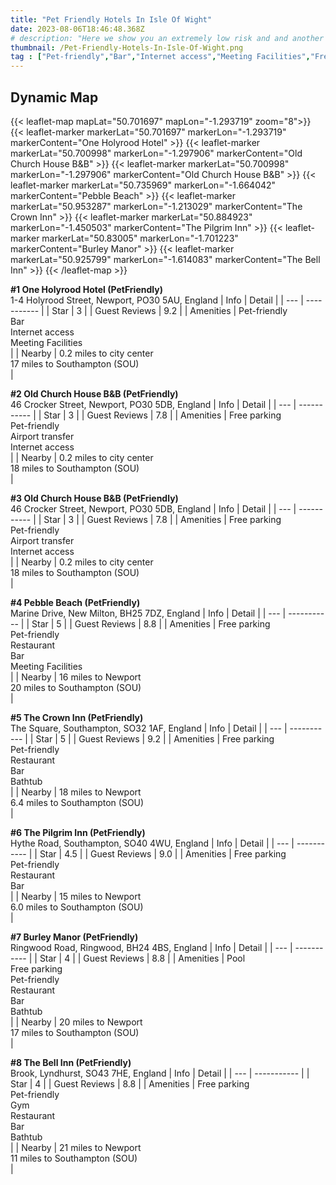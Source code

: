 ```yaml
---
title: "Pet Friendly Hotels In Isle Of Wight"
date: 2023-08-06T18:46:48.368Z
# description: "Here we show you an extremely low risk and and another medium risk approach to earn passive income "
thumbnail: /Pet-Friendly-Hotels-In-Isle-Of-Wight.png
tag : ["Pet-friendly","Bar","Internet access","Meeting Facilities","Free parking","Airport transfer","Restaurant","Bathtub","Pool","Gym"]
---
```


## Dynamic Map
{{< leaflet-map  mapLat="50.701697" mapLon="-1.293719" zoom="8">}}
    {{< leaflet-marker markerLat="50.701697" markerLon="-1.293719" markerContent="One Holyrood Hotel" >}}
    {{< leaflet-marker markerLat="50.700998" markerLon="-1.297906" markerContent="Old Church House B&B" >}}
    {{< leaflet-marker markerLat="50.700998" markerLon="-1.297906" markerContent="Old Church House B&B" >}}
    {{< leaflet-marker markerLat="50.735969" markerLon="-1.664042" markerContent="Pebble Beach" >}}
    {{< leaflet-marker markerLat="50.953287" markerLon="-1.213029" markerContent="The Crown Inn" >}}
    {{< leaflet-marker markerLat="50.884923" markerLon="-1.450503" markerContent="The Pilgrim Inn" >}}
    {{< leaflet-marker markerLat="50.83005" markerLon="-1.701223" markerContent="Burley Manor" >}}
    {{< leaflet-marker markerLat="50.925799" markerLon="-1.614083" markerContent="The Bell Inn" >}}
{{< /leaflet-map >}}


**#1 One Holyrood Hotel (PetFriendly)**<br>1-4 Holyrood Street, Newport, PO30 5AU, England
| Info | Detail |
| --- | ----------- |
| Star | 3 |
| Guest Reviews | 9.2 |
| Amenities | Pet-friendly<br>Bar<br>Internet access<br>Meeting Facilities<br> |
| Nearby | 0.2 miles to city center<br>17 miles to Southampton (SOU)<br> |

**#2 Old Church House B&B (PetFriendly)**<br>46 Crocker Street, Newport, PO30 5DB, England
| Info | Detail |
| --- | ----------- |
| Star | 3 |
| Guest Reviews | 7.8 |
| Amenities | Free parking<br>Pet-friendly<br>Airport transfer<br>Internet access<br> |
| Nearby | 0.2 miles to city center<br>18 miles to Southampton (SOU)<br> |

**#3 Old Church House B&B (PetFriendly)**<br>46 Crocker Street, Newport, PO30 5DB, England
| Info | Detail |
| --- | ----------- |
| Star | 3 |
| Guest Reviews | 7.8 |
| Amenities | Free parking<br>Pet-friendly<br>Airport transfer<br>Internet access<br> |
| Nearby | 0.2 miles to city center<br>18 miles to Southampton (SOU)<br> |

**#4 Pebble Beach (PetFriendly)**<br>Marine Drive, New Milton, BH25 7DZ, England
| Info | Detail |
| --- | ----------- |
| Star | 5 |
| Guest Reviews | 8.8 |
| Amenities | Free parking<br>Pet-friendly<br>Restaurant<br>Bar<br>Meeting Facilities<br> |
| Nearby | 16 miles to Newport<br>20 miles to Southampton (SOU)<br> |

**#5 The Crown Inn (PetFriendly)**<br>The Square, Southampton, SO32 1AF, England
| Info | Detail |
| --- | ----------- |
| Star | 5 |
| Guest Reviews | 9.2 |
| Amenities | Free parking<br>Pet-friendly<br>Restaurant<br>Bar<br>Bathtub<br> |
| Nearby | 18 miles to Newport<br>6.4 miles to Southampton (SOU)<br> |

**#6 The Pilgrim Inn (PetFriendly)**<br>Hythe Road, Southampton, SO40 4WU, England
| Info | Detail |
| --- | ----------- |
| Star | 4.5 |
| Guest Reviews | 9.0 |
| Amenities | Free parking<br>Pet-friendly<br>Restaurant<br>Bar<br> |
| Nearby | 15 miles to Newport<br>6.0 miles to Southampton (SOU)<br> |

**#7 Burley Manor (PetFriendly)**<br>Ringwood Road, Ringwood, BH24 4BS, England
| Info | Detail |
| --- | ----------- |
| Star | 4 |
| Guest Reviews | 8.8 |
| Amenities | Pool<br>Free parking<br>Pet-friendly<br>Restaurant<br>Bar<br>Bathtub<br> |
| Nearby | 20 miles to Newport<br>17 miles to Southampton (SOU)<br> |

**#8 The Bell Inn (PetFriendly)**<br>Brook, Lyndhurst, SO43 7HE, England
| Info | Detail |
| --- | ----------- |
| Star | 4 |
| Guest Reviews | 8.8 |
| Amenities | Free parking<br>Pet-friendly<br>Gym<br>Restaurant<br>Bar<br>Bathtub<br> |
| Nearby | 21 miles to Newport<br>11 miles to Southampton (SOU)<br> |

